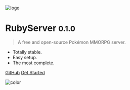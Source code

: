 ![logo](https://avatars3.githubusercontent.com/u/35264907?s=100&v=4)

# RubyServer <small>0.1.0</small>

> A free and open-source Pokémon MMORPG server.

- Totally stable.
- Easy setup.
- The most complete.


[GitHub](https://github.com/RubyServer/rubyserver)
[Get Started](#getting-started)

![color](#f0f0f0)
